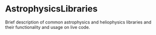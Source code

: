 # AstrophysicsLibraries
Brief description of common astrophysics and heliophysics libraries and their functionality and usage on live code.
